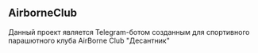 ## AirborneClub
Данный проект является Telegram-ботом созданным для спортивного парашютного клуба AirBorne Club "Десантник"